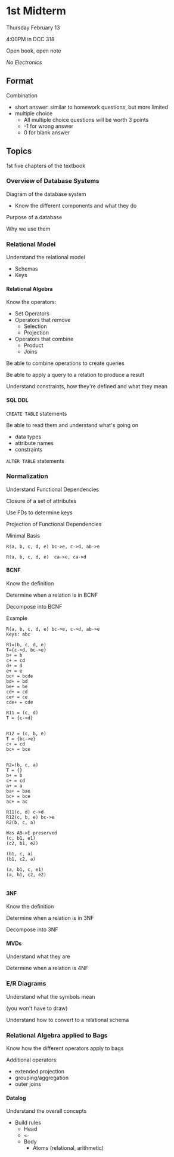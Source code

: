 # 1st Midterm

Thursday February 13 

4:00PM in DCC 318

Open book, open note

*No Electronics*

## Format

Combination 
- short answer: similar to homework questions, but more limited
- multiple choice
    - All multiple choice questions will be worth 3 points
    - -1 for wrong answer
    - 0 for blank answer

## Topics

1st five chapters of the textbook

### Overview of Database Systems

Diagram of the database system
- Know the different components and what they do

Purpose of a database

Why we use them

### Relational Model

Understand the relational model

- Schemas 
- Keys

#### Relational Algebra

Know the operators:
- Set Operators
- Operators that remove
    - Selection
    - Projection
- Operators that combine
    - Product
    - Joins

Be able to combine operations to create queries

Be able to apply a query to a relation to produce a result

Understand constraints, how they're defined and what they mean 

#### SQL DDL

`CREATE TABLE` statements

Be able to read them and understand what's going on
- data types
- attribute names
- constraints 

`ALTER TABLE` statements 

### Normalization

Understand Functional Dependencies

Closure of a set of attributes

Use FDs to determine keys

Projection of Functional Dependencies

Minimal Basis

``` 
R(a, b, c, d, e) bc->e, c->d, ab->e

R(a, b, c, d, e)  ca->e, ca->d

```

#### BCNF

Know the definition

Determine when a relation is in BCNF

Decompose into BCNF

Example

```
R(a, b, c, d, e) bc->e, c->d, ab->e
Keys: abc

R1=(b, c, d, e)
T={c->d, bc->e}
b+ = b
c+ = cd
d+ = d
e+ = e
bc+ = bcde
bd+ = bd
be+ = be
cd+ = cd
ce+ = ce
cde+ = cde

R11 = (c, d)
T = {c->d}


R12 = (c, b, e)
T = {bc->e}
c+ = cd
bc+ = bce


R2=(b, c, a)
T = {}
b+ = b
c+ = cd
a+ = a
ba+ = bae
bc+ = bce
ac+ = ac

R11(c, d) c->d
R12(c, b, e) bc->e
R2(b, c, a) 

Was AB->E preserved
(c, b1, e1)
(c2, b1, e2)

(b1, c, a)
(b1, c2, a)

(a, b1, c, e1)
(a, b1, c2, e2)


```

#### 3NF

Know the definition

Determine when a relation is in 3NF

Decompose into 3NF

#### MVDs

Understand what they are

Determine when a relation is 4NF

### E/R Diagrams

Understand what the symbols mean 

(you won't have to draw)

Understand how to convert to a relational schema

### Relational Algebra applied to Bags

Know how the different operators apply to bags

Additional operators:
- extended projection
- grouping/aggregation
- outer joins

#### Datalog

Understand the overall concepts 
- Build rules
    - Head
    - `<-`
    - Body
        - Atoms (relational, arithmetic)